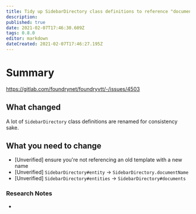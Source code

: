 ```yaml
---
title: Tidy up SidebarDirectory class definitions to reference "documents" rather than "entities"
description: 
published: true
date: 2021-02-07T17:46:30.609Z
tags: 0.8.0
editor: markdown
dateCreated: 2021-02-07T17:46:27.195Z
---
```


# Summary
https://gitlab.com/foundrynet/foundryvtt/-/issues/4503

## What changed

A lot of `SidebarDirectory` class definitions are renamed for consistency sake.

## What you need to change

- [Unverified] ensure you're not referencing an old template with a new name
- [Unverified] `SidebarDirectory#entity` -> `SidebarDirectory.documentName`
- [Unverified] `SidebarDirectory#entities` -> `SidebarDirectory#documents`

### Research Notes

- 